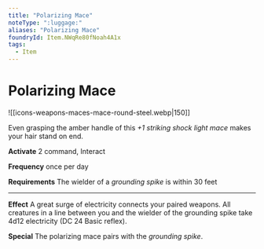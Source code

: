 ```yaml
---
title: "Polarizing Mace"
noteType: ":luggage:"
aliases: "Polarizing Mace"
foundryId: Item.NWqRe80fNoah4A1x
tags:
  - Item
---
```


# Polarizing Mace
![[icons-weapons-maces-mace-round-steel.webp|150]]

Even grasping the amber handle of this _+1 striking shock light mace_ makes your hair stand on end.

**Activate** 2 command, Interact

**Frequency** once per day

**Requirements** The wielder of a _grounding spike_ is within 30 feet

* * *

**Effect** A great surge of electricity connects your paired weapons. All creatures in a line between you and the wielder of the grounding spike take 4d12 electricity (DC 24 Basic reflex).

**Special** The polarizing mace pairs with the _grounding spike_.
